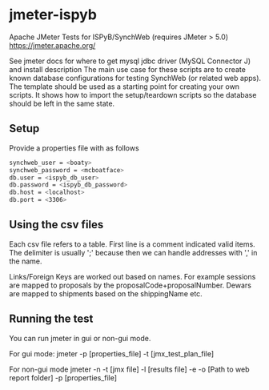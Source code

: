# jmeter-ispyb
Apache JMeter Tests for ISPyB/SynchWeb (requires JMeter > 5.0) https://jmeter.apache.org/

See jmeter docs for where to get mysql jdbc driver (MySQL Connector J) and install description
The main use case for these scripts are to create known database configurations for testing SynchWeb (or related web apps).
The template should be used as a starting point for creating your own scripts.
It shows how to import the setup/teardown scripts so the database should be left in the same state.

## Setup
Provide a properties file with <examples> as follows
```sh
synchweb_user = <boaty>
synchweb_password = <mcboatface>
db.user = <ispyb_db_user>
db.password = <ispyb_db_password>
db.host = <localhost>
db.port = <3306>
```

## Using the csv files
Each csv file refers to a table.
First line is a comment indicated valid items.
The delimiter is usually ';' because then we can handle addresses with ',' in the name.

Links/Foreign Keys are worked out based on names.
For example sessions are mapped to proposals by the proposalCode+proposalNumber. 
Dewars are mapped to shipments based on the shippingName etc.

## Running the test
You can run jmeter in gui or non-gui mode.

For gui mode:
jmeter -p [properties_file] -t [jmx_test_plan_file]

For non-gui mode
jmeter -n -t [jmx file] -l [results file] -e -o [Path to web report folder] -p [properties_file]
